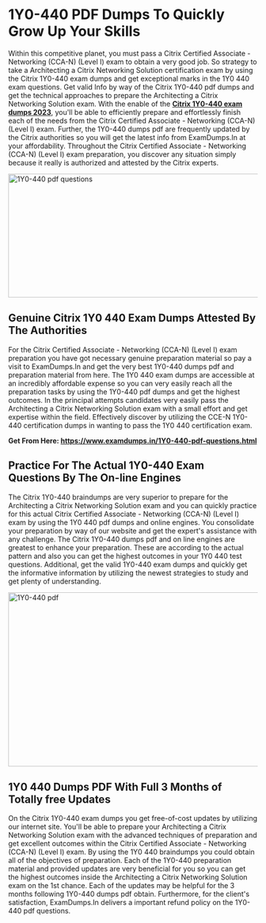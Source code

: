 <h1><strong>1Y0-440 PDF Dumps To Quickly Grow Up Your Skills</strong></h1>
<p>Within this competitive planet, you must pass a Citrix Certified Associate - Networking (CCA-N) (Level I) exam to obtain a very good job. So strategy to take a Architecting a Citrix Networking Solution certification exam by using the Citrix 1Y0-440 exam dumps and get exceptional marks in the 1Y0 440 exam questions. Get valid Info by way of the Citrix 1Y0-440 pdf dumps and get the technical approaches to prepare the Architecting a Citrix Networking Solution exam. With the enable of the <strong><a href="https://www.examdumps.in/1Y0-440-pdf-questions.html">Citrix 1Y0-440 exam dumps 2023</a></strong>, you'll be able to efficiently prepare and effortlessly finish each of the needs from the Citrix Certified Associate - Networking (CCA-N) (Level I) exam. Further, the 1Y0-440 dumps pdf are frequently updated by the Citrix authorities so you will get the latest info from ExamDumps.In at your affordability. Throughout the Citrix Certified Associate - Networking (CCA-N) (Level I) exam preparation, you discover any situation simply because it really is authorized and attested by the Citrix experts.</p>
<p><img src="https://i.ibb.co/zxJwW90/Copy-of-Online-Classes-Twitter-header-post-Made-with-Poster-My-Wall-1.png" alt="1Y0-440 pdf questions" width="750" height="250" /></p>
<h2><strong>Genuine Citrix 1Y0 440 Exam Dumps Attested By The Authorities</strong></h2>
<p>For the Citrix Certified Associate - Networking (CCA-N) (Level I) exam preparation you have got necessary genuine preparation material so pay a visit to ExamDumps.In and get the very best 1Y0-440 dumps pdf and preparation material from here. The 1Y0 440 exam dumps are accessible at an incredibly affordable expense so you can very easily reach all the preparation tasks by using the 1Y0-440 pdf dumps and get the highest outcomes. In the principal attempts candidates very easily pass the Architecting a Citrix Networking Solution exam with a small effort and get expertise within the field. Effectively discover by utilizing the CCE-N 1Y0-440 certification dumps in wanting to pass the 1Y0 440 certification exam.</p>
<p><strong>Get From Here:&nbsp;<a href="https://www.examdumps.in/1Y0-440-pdf-questions.html">https://www.examdumps.in/1Y0-440-pdf-questions.html</a></strong></p>
<h2><strong>Practice For The Actual 1Y0-440 Exam Questions By The On-line Engines</strong></h2>
<p>The Citrix 1Y0-440 braindumps are very superior to prepare for the Architecting a Citrix Networking Solution exam and you can quickly practice for this actual Citrix Certified Associate - Networking (CCA-N) (Level I) exam by using the 1Y0 440 pdf dumps and online engines. You consolidate your preparation by way of our website and get the expert's assistance with any challenge. The Citrix 1Y0-440 dumps pdf and on line engines are greatest to enhance your preparation. These are according to the actual pattern and also you can get the highest outcomes in your 1Y0 440 test questions. Additional, get the valid 1Y0-440 exam dumps and quickly get the informative information by utilizing the newest strategies to study and get plenty of understanding.</p>
<p><a href="https://www.examdumps.in/1Y0-440-pdf-questions.html"><img src="https://i.ibb.co/QkNtdwY/Copy-of-Zoom-Online-Classes-Facebook-Share-Po-Made-with-Poster-My-Wall-1.jpg" alt="1Y0-440 pdf" width="670" height="352" /></a></p>
<h2><strong>1Y0 440 Dumps PDF With Full 3 Months of Totally free Updates</strong></h2>
<p>On the Citrix 1Y0-440 exam dumps you get free-of-cost updates by utilizing our internet site. You'll be able to prepare your Architecting a Citrix Networking Solution exam with the advanced techniques of preparation and get excellent outcomes within the Citrix Certified Associate - Networking (CCA-N) (Level I) exam. By using the 1Y0 440 braindumps you could obtain all of the objectives of preparation. Each of the 1Y0-440 preparation material and provided updates are very beneficial for you so you can get the highest outcomes inside the Architecting a Citrix Networking Solution exam on the 1st chance. Each of the updates may be helpful for the 3 months following 1Y0-440 dumps pdf obtain. Furthermore, for the client's satisfaction, ExamDumps.In delivers a important refund policy on the 1Y0-440 pdf questions.</p>
